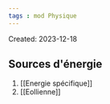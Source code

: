```yaml
---
tags : mod Physique
---
```

Created: 2023-12-18

## Sources d'énergie
1. [[Energie spécifique]]  
2. [[Eollienne]] 